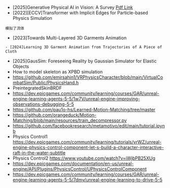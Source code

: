 - [2025]Generative Physical AI in Vision: A Survey [Pdf Link](https://arxiv.org/pdf/2501.10928v2)
- [2022][ECCV]Transformer with Implicit Edges for Particle-based Physics Simulation
```
模拟了流体
```
- [2023]Towards Multi-Layered 3D Garments Animation
```
- [2024]Learning 3D Garment Animation from Trajectories of A Piece of Cloth
```
- [2025]GausSim: Foreseeing Reality by Gaussian Simulator for Elastic Objects
- How to model skeleton as XPBD simulation 
- https://github.com/emirsahin1/VRPhysicsCharacter/blob/main/VirtualCombatSim/Public/PhysicsHand.h
- PreintegratedSkinBRDF
- https://dev.epicgames.com/community/learning/courses/GAR/unreal-engine-learning-agents-5-5/1w7V/unreal-engine-improving-observations-debugging-5-5
- https://github.com/pau1o-hs/Learned-Motion-Matching/tree/master
- https://github.com/orangeduck/Motion-Matching/blob/main/resources/train_decompressor.py
- https://github.com/facebookresearch/metamotivo/edit/main/tutorial.ipynb
- Physics Control1 https://dev.epicgames.com/community/learning/tutorials/vrWZ/unreal-engine-physics-control-component-let-s-build-a-character-interactive-raft-in-the-water-subtitle
- Physics Control2 https://www.youtube.com/watch?v=iWjbPB25XUg
- https://dev.epicgames.com/documentation/en-us/unreal-engine/API/Plugins/PhysicsControl/UPhysicsControlComponent
- https://dev.epicgames.com/community/learning/courses/GAR/unreal-engine-learning-agents-5-5/7dmy/unreal-engine-learning-to-drive-5-5
